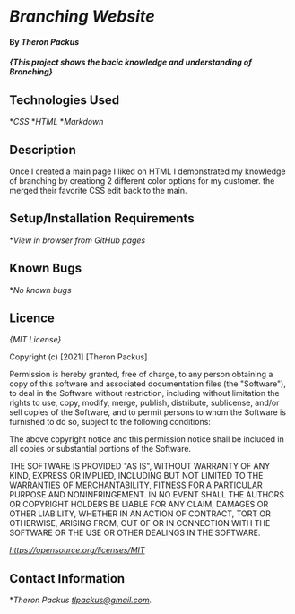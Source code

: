 # _Branching Website_

#### By _Theron Packus_

#### _{This project shows the bacic knowledge and understanding of Branching}_

## Technologies Used

*_CSS_
*_HTML_
*_Markdown_

## Description

Once I created a main page I liked on HTML I demonstrated my knowledge of branching by creationg 2 different color options for my customer. the merged their favorite CSS edit back to the main.

## Setup/Installation Requirements

*_View in browser from GitHub pages_

## Known Bugs

*_No known bugs_

## Licence

_{MIT License}_ 

Copyright (c) [2021] [Theron Packus]

Permission is hereby granted, free of charge, to any person obtaining a copy
of this software and associated documentation files (the "Software"), to deal
in the Software without restriction, including without limitation the rights
to use, copy, modify, merge, publish, distribute, sublicense, and/or sell
copies of the Software, and to permit persons to whom the Software is
furnished to do so, subject to the following conditions:

The above copyright notice and this permission notice shall be included in all
copies or substantial portions of the Software.

THE SOFTWARE IS PROVIDED "AS IS", WITHOUT WARRANTY OF ANY KIND, EXPRESS OR
IMPLIED, INCLUDING BUT NOT LIMITED TO THE WARRANTIES OF MERCHANTABILITY,
FITNESS FOR A PARTICULAR PURPOSE AND NONINFRINGEMENT. IN NO EVENT SHALL THE
AUTHORS OR COPYRIGHT HOLDERS BE LIABLE FOR ANY CLAIM, DAMAGES OR OTHER
LIABILITY, WHETHER IN AN ACTION OF CONTRACT, TORT OR OTHERWISE, ARISING FROM,
OUT OF OR IN CONNECTION WITH THE SOFTWARE OR THE USE OR OTHER DEALINGS IN THE
SOFTWARE.

_https://opensource.org/licenses/MIT_

## Contact Information

*_Theron Packus tlpackus@gmail.com._